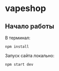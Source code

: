 # vapeshop

## Начало работы

В терминал:
```
npm install
```

Запуск сайта локально:
```
npm start dev
```
